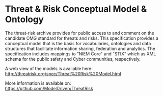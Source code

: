 # Threat & Risk Conceptual Model & Ontology
The threat-risk archive provides for public access to and comment on the candidate OMG standard for threats and risks. This specification provides a conceptual model that is the basis for vocabularies, ontologies and data structures that facilitate information sharing, federation and analytics. 
The specification includes mappings to "NIEM Core" and "STIX" which as XML schema for the public safety and Cyber communities, respectively.

A web view of the models is available here: http://threatrisk.org/spec/Threat%20Risk%20Model.html

More information is available on: https://github.com/ModelDriven/ThreatRisk
